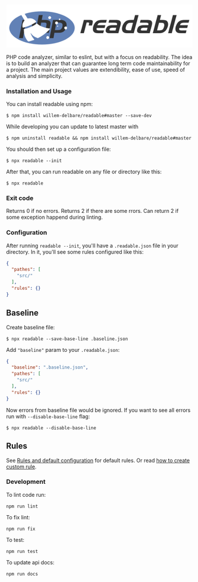 ![readable](docs/logo.png)

PHP code analyzer, similar to eslint, but with a focus on readability. The idea is to build an analyzer that can guarantee long term code maintainability for a project. The main project values are extendibility, ease of use, speed of analysis and simplicity.

### Installation and Usage

You can install readable using npm:

    $ npm install willem-delbare/readable#master --save-dev

While developing you can update to latest master with

    $ npm uninstall readable && npm install willem-delbare/readable#master

You should then set up a configuration file:

    $ npx readable --init

After that, you can run readable on any file or directory like this:

    $ npx readable

### Exit code

Returns 0 if no errors. Returns 2 if there are some rrors. Can return 2 if some
exception happend during linting.

### Configuration

After running `readable --init`, you'll have a `.readable.json` file in your directory. In it, you'll see some rules configured like this:

```JSON
{
  "pathes": [
    "src/"
  ],
  "rules": {}
}
```
## Baseline

Create baseline file:

    $ npx readable --save-base-line .baseline.json

Add `"baseline"` param to your `.readable.json`:

```JSON
{
  "baseline": ".baseline.json",
  "pathes": [
    "src/"
  ],
  "rules": {}
}
```

Now errors from baseline file would be ignored. If you want to see all errors run
with `--disable-base-line` flag:

    $ npx readable --disable-base-line

## Rules

See [Rules and default configuration](docs/rules.md) for default rules.
Or read [how to create custom rule](docs/add-rule.md).

### Development

To lint code run:

    npm run lint

To fix lint:

    npm run fix

To test:

    npm run test

To update api docs:

    npm run docs


